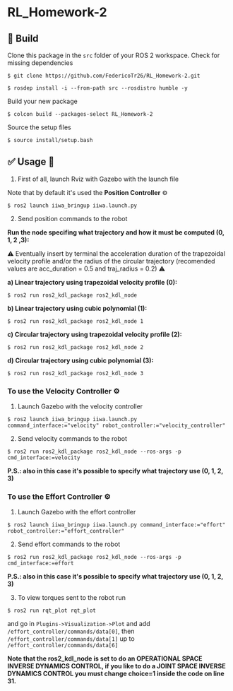 # RL_Homework-2

## :hammer: Build

Clone this package in the `src` folder of your ROS 2 workspace. Check for missing dependencies
```
$ git clone https://github.com/FedericoTr26/RL_Homework-2.git
```
```
$ rosdep install -i --from-path src --rosdistro humble -y
```
Build your new package

```
$ colcon build --packages-select RL_Homework-2
```
Source the setup files

```
$ source install/setup.bash
```
## :white_check_mark: Usage 🤖
1. First of all, launch Rviz with Gazebo with the launch file

Note that by default it's used the **Position Controller** ⚙️
```
$ ros2 launch iiwa_bringup iiwa.launch.py
```
2. Send position commands to the robot
    
**Run the node specifing what trajectory and how it must be computed (0, 1, 2 ,3):**  

⚠️ Eventually insert by terminal the acceleration duration of the trapezoidal velocity profile and/or the radius of the circular trajectory 
(recomended values are acc_duration = 0.5 and traj_radius = 0.2) ⚠️ 
  
**a) Linear trajectory using trapezoidal velocity profile (0):**  
```
$ ros2 run ros2_kdl_package ros2_kdl_node
```
**b) Linear trajectory using cubic polynomial (1):** 
```
$ ros2 run ros2_kdl_package ros2_kdl_node 1
```
**c) Circular trajectory using trapezoidal velocity profile (2):** 
```
$ ros2 run ros2_kdl_package ros2_kdl_node 2
```
**d) Circular trajectory using cubic polynomial (3):**  
```
$ ros2 run ros2_kdl_package ros2_kdl_node 3
```

### To use the Velocity Controller ⚙️
1. Launch Gazebo with the velocity controller
```
$ ros2 launch iiwa_bringup iiwa.launch.py command_interface:="velocity" robot_controller:="velocity_controller"
```
2. Send velocity commands to the robot
```
$ ros2 run ros2_kdl_package ros2_kdl_node --ros-args -p cmd_interface:=velocity
```
**P.S.: also in this case it's possible to specify what trajectory use (0, 1, 2, 3)**   

### To use the Effort Controller ⚙️
1. Launch Gazebo with the effort controller
 ```  
$ ros2 launch iiwa_bringup iiwa.launch.py command_interface:="effort" robot_controller:="effort_controller" 
```
2. Send effort commands to the robot

```
$ ros2 run ros2_kdl_package ros2_kdl_node --ros-args -p cmd_interface:=effort
```
**P.S.: also in this case it's possible to specify what trajectory use (0, 1, 2, 3)**   

3. To view torques sent to the robot run 
```
$ ros2 run rqt_plot rqt_plot
```
and go in `Plugins->Visualization->Plot` and add `/effort_controller/commands/data[0]`, then `/effort_controller/commands/data[1]` up to `/effort_controller/commands/data[6]`
 
**Note that the ros2_kdl_node is set to do an OPERATIONAL SPACE INVERSE DYNAMICS CONTROL, if you like to do a JOINT SPACE INVERSE DYNAMICS CONTROL you must change choice=1 inside the code on line 31.**

